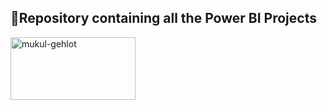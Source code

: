 ## 🔖Repository containing all the Power BI Projects 
<a href="https://powerbi.microsoft.com/" target="blank"><img align="center" src="https://seeklogo.com/images/P/power-bi-microsoft-logo-E4FC8DE4A9-seeklogo.com.png" alt="mukul-gehlot" height="100" width="200" /></a>
